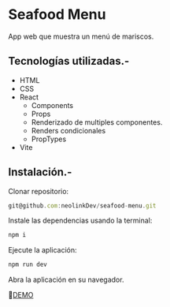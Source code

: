 # Seafood Menu
App web que muestra un menú de mariscos.

## Tecnologías utilizadas.-
* HTML
* CSS
* React
  * Components
  * Props
  * Renderizado de multiples componentes.
  * Renders condicionales
  * PropTypes
* Vite

## Instalación.-
Clonar repositorio:
```js
git@github.com:neolinkDev/seafood-menu.git
```
Instale las dependencias usando la terminal:
```js
npm i
```

Ejecute la aplicación:
```js
npm run dev
```

Abra la aplicación en su navegador.

🔗[DEMO]()
